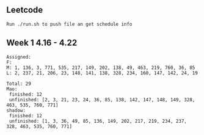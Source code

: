 ## Leetcode
    Run ./run.sh to push file an get schedule info

## Week 1 4.16 - 4.22
    Assigned:
    F:
    M: 1, 136, 3, 771, 535, 217, 149, 202, 138, 49, 463, 219, 760, 36, 85
    L: 2, 237, 21, 206, 23, 148, 141, 138, 328, 234, 160, 147, 142, 24, 19
 
	Total: 29
	Mao:
	 finished: 12
	 unfinished: [2, 3, 21, 23, 24, 36, 85, 138, 142, 147, 148, 149, 328, 463, 535, 760, 771]
	shadow:
	 finished: 12
	 unfinished: [1, 3, 36, 49, 85, 136, 149, 202, 217, 219, 234, 237, 328, 463, 535, 760, 771]
